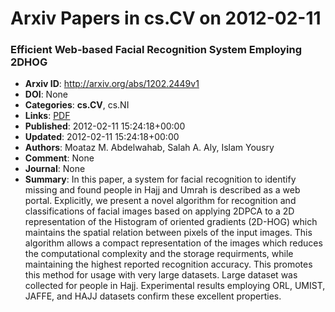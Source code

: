 # Arxiv Papers in cs.CV on 2012-02-11
### Efficient Web-based Facial Recognition System Employing 2DHOG
- **Arxiv ID**: http://arxiv.org/abs/1202.2449v1
- **DOI**: None
- **Categories**: **cs.CV**, cs.NI
- **Links**: [PDF](http://arxiv.org/pdf/1202.2449v1)
- **Published**: 2012-02-11 15:24:18+00:00
- **Updated**: 2012-02-11 15:24:18+00:00
- **Authors**: Moataz M. Abdelwahab, Salah A. Aly, Islam Yousry
- **Comment**: None
- **Journal**: None
- **Summary**: In this paper, a system for facial recognition to identify missing and found people in Hajj and Umrah is described as a web portal. Explicitly, we present a novel algorithm for recognition and classifications of facial images based on applying 2DPCA to a 2D representation of the Histogram of oriented gradients (2D-HOG) which maintains the spatial relation between pixels of the input images. This algorithm allows a compact representation of the images which reduces the computational complexity and the storage requirments, while maintaining the highest reported recognition accuracy. This promotes this method for usage with very large datasets. Large dataset was collected for people in Hajj. Experimental results employing ORL, UMIST, JAFFE, and HAJJ datasets confirm these excellent properties.




